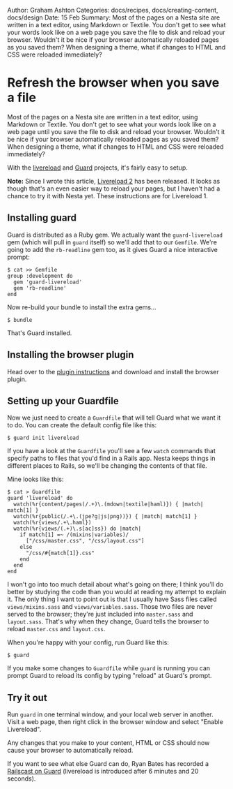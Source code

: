 Author: Graham Ashton
Categories: docs/recipes, docs/creating-content, docs/design
Date: 15 Feb
Summary: Most of the pages on a Nesta site are written in a text editor, using Markdown or Textile. You don't get to see what your words look like on a web page you save the file to disk and reload your browser. Wouldn't it be nice if your browser automatically reloaded pages as you saved them? When designing a theme, what if changes to HTML and CSS were reloaded immediately?

# Refresh the browser when you save a file

Most of the pages on a Nesta site are written in a text editor, using Markdown or Textile. You don't get to see what your words look like on a web page until you save the file to disk and reload your browser. Wouldn't it be nice if your browser automatically reloaded pages as you saved them? When designing a theme, what if changes to HTML and CSS were reloaded immediately?

With the [livereload][] and [Guard][] projects, it's fairly easy to setup.

**Note:** Since I wrote this article, [Livereload 2][] has been released. It looks as though that's an even easier way to reload your pages, but I haven't had a chance to try it with Nesta yet. These instructions are for Livereload 1.

[Livereload 2]: http://livereload.com

## Installing guard

Guard is distributed as a Ruby gem. We actually want the `guard-livereload` gem (which will pull in `guard` itself) so we'll add that to our `Gemfile`. We're going to add the `rb-readline` gem too, as it gives Guard a nice interactive prompt:

    $ cat >> Gemfile
    group :development do
      gem 'guard-livereload'
      gem 'rb-readline'
    end

Now re-build your bundle to install the extra gems...

    $ bundle

That's Guard installed.

## Installing the browser plugin

Head over to the [plugin instructions][] and download and install the browser plugin.

[plugin instructions]: https://github.com/mockko/livereload/blob/master/README-old.md

## Setting up your Guardfile

Now we just need to create a `Guardfile` that will tell Guard what we want it to do. You can create the default config file like this:

    $ guard init livereload

If you have a look at the `Guardfile` you'll see a few `watch` commands that specify paths to files that you'd find in a Rails app. Nesta keeps things in different places to Rails, so we'll be changing the contents of that file.

Mine looks like this:

    $ cat > Guardfile
    guard 'livereload' do
      watch(%r{content/pages(/.+)\.(mdown|textile|haml)}) { |match| match[1] }
      watch(%r{public(/.+\.(jpe?g|js|png))}) { |match| match[1] }
      watch(%r{views/.+\.haml})
      watch(%r{views/(.+)\.s[ac]ss}) do |match|
        if match[1] =~ /(mixins|variables)/
          ["/css/master.css", "/css/layout.css"]
        else
          "/css/#{match[1]}.css"
        end
      end
    end

I won't go into too much detail about what's going on there; I think you'll do better by studying the code than you would at reading my attempt to explain it. The only thing I want to point out is that I usually have Sass files called `views/mixins.sass` and `views/variables.sass`. Those two files are never served to the browser; they're just included into `master.sass` and `layout.sass`. That's why when they change, Guard tells the browser to reload `master.css` and `layout.css`.

When you're happy with your config, run Guard like this:

    $ guard

If you make some changes to `Guardfile` while `guard` is running you can prompt Guard to reload its config by typing "reload" at Guard's prompt.

## Try it out

Run `guard` in one terminal window, and your local web server in another. Visit a web page, then right click in the browser window and select "Enable Livereload".

Any changes that you make to your content, HTML or CSS should now cause your browser to automatically reload.

If you want to see what else Guard can do, Ryan Bates has recorded a [Railscast on Guard][] (livereload is introduced after 6 minutes and 20 seconds).

[livereload]: https://github.com/mockko/livereload
[Guard]: https://github.com/guard/guard
[Railscast on Guard]: http://railscasts.com/episodes/264-guard